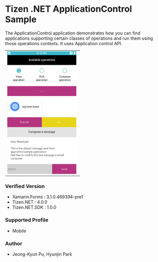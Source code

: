 # Tizen .NET ApplicationControl Sample

The ApplicationControl application demonstrates how you can find applications supporting certain classes of operations and run them using those operations contexts. It uses Application control API.

<table>
<tr>
<td>
<center><img src='ApplicationControl.png' height=400></center>
</td>
</tr>
</table>

### Verified Version
* Xamarin.Forms : 3.1.0.469394-pre1
* Tizen.NET : 4.0.0
* Tizen.NET.SDK : 1.0.0


### Supported Profile
* Mobile

### Author
* Jeong-Kyun Pu, Hyunjin Park
